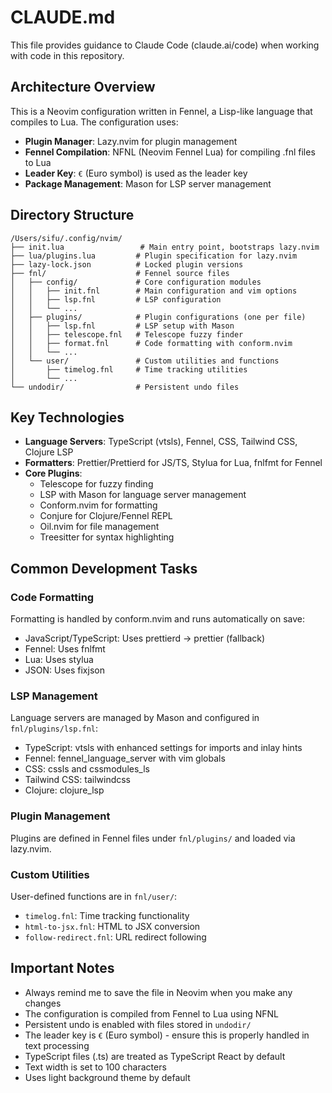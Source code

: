 # CLAUDE.md

This file provides guidance to Claude Code (claude.ai/code) when working with code in this repository.

## Architecture Overview

This is a Neovim configuration written in Fennel, a Lisp-like language that compiles to Lua. The configuration uses:

- **Plugin Manager**: Lazy.nvim for plugin management
- **Fennel Compilation**: NFNL (Neovim Fennel Lua) for compiling .fnl files to Lua
- **Leader Key**: `€` (Euro symbol) is used as the leader key
- **Package Management**: Mason for LSP server management

## Directory Structure

```
/Users/sifu/.config/nvim/
├── init.lua                 # Main entry point, bootstraps lazy.nvim
├── lua/plugins.lua         # Plugin specification for lazy.nvim
├── lazy-lock.json          # Locked plugin versions
├── fnl/                    # Fennel source files
│   ├── config/             # Core configuration modules
│   │   ├── init.fnl        # Main configuration and vim options
│   │   ├── lsp.fnl         # LSP configuration
│   │   └── ...
│   ├── plugins/            # Plugin configurations (one per file)
│   │   ├── lsp.fnl         # LSP setup with Mason
│   │   ├── telescope.fnl   # Telescope fuzzy finder
│   │   ├── format.fnl      # Code formatting with conform.nvim
│   │   └── ...
│   └── user/               # Custom utilities and functions
│       ├── timelog.fnl     # Time tracking utilities
│       └── ...
└── undodir/                # Persistent undo files
```

## Key Technologies

- **Language Servers**: TypeScript (vtsls), Fennel, CSS, Tailwind CSS, Clojure LSP
- **Formatters**: Prettier/Prettierd for JS/TS, Stylua for Lua, fnlfmt for Fennel
- **Core Plugins**: 
  - Telescope for fuzzy finding
  - LSP with Mason for language server management
  - Conform.nvim for formatting
  - Conjure for Clojure/Fennel REPL
  - Oil.nvim for file management
  - Treesitter for syntax highlighting

## Common Development Tasks

### Code Formatting
Formatting is handled by conform.nvim and runs automatically on save:
- JavaScript/TypeScript: Uses prettierd → prettier (fallback)
- Fennel: Uses fnlfmt
- Lua: Uses stylua
- JSON: Uses fixjson

### LSP Management
Language servers are managed by Mason and configured in `fnl/plugins/lsp.fnl`:
- TypeScript: vtsls with enhanced settings for imports and inlay hints
- Fennel: fennel_language_server with vim globals
- CSS: cssls and cssmodules_ls
- Tailwind CSS: tailwindcss
- Clojure: clojure_lsp

### Plugin Management
Plugins are defined in Fennel files under `fnl/plugins/` and loaded via lazy.nvim.

### Custom Utilities
User-defined functions are in `fnl/user/`:
- `timelog.fnl`: Time tracking functionality
- `html-to-jsx.fnl`: HTML to JSX conversion
- `follow-redirect.fnl`: URL redirect following

## Important Notes

- Always remind me to save the file in Neovim when you make any changes
- The configuration is compiled from Fennel to Lua using NFNL
- Persistent undo is enabled with files stored in `undodir/`
- The leader key is `€` (Euro symbol) - ensure this is properly handled in text processing
- TypeScript files (.ts) are treated as TypeScript React by default
- Text width is set to 100 characters
- Uses light background theme by default
